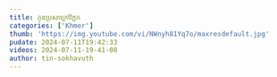 ```yaml
---
title: កូនប្រសាក្រៅភ្នែក
categories: ['Khmer']
thumb: 'https://img.youtube.com/vi/NWnyh81Yq7o/maxresdefault.jpg'
pudate: 2024-07-11T19:42:33
videos: 2024-07-11-19-41-08
author: tin-sokhavuth
---
```

